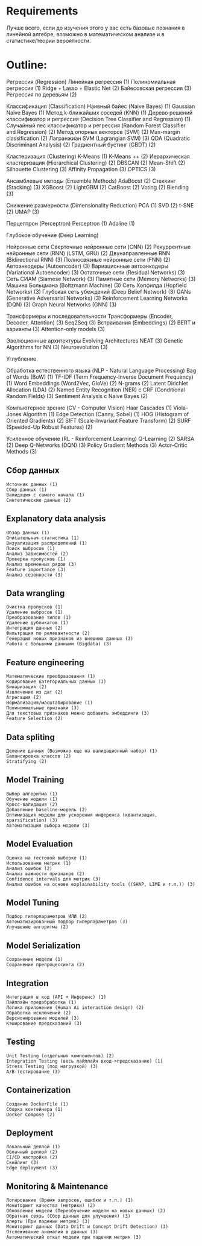 # Requirements

Лучше всего, если до изучения этого у вас есть базовые познания в линейной алгебре, возможно в математическом анализе и в статистике/теории вероятности.
# Outline:
Регрессия (Regression) 
Линейная регрессия (1) 
Полиномиальная регрессия (1) 
Ridge + Lasso + Elastic Net (2) 
Байесовская регрессия (3) 
Регрессия по деревьям (2)

Классификация (Classification) 
Наивный байес (Naive Bayes) (1) 
Gaussian Naive Bayes (1) 
Метод k-ближайших соседей (KNN) (1) 
Дерево решений классификатор и регрессия (Decision Tree Classifier and Regression) (1) 
Случайный лес классификатор и регрессия (Random Forest Classifier and Regression) (2) 
Метод опорных векторов (SVM) (2) 
Max-margin classification (2) 
Лагранжиан SVM (Lagrangian SVM) (3) 
QDA (Quadratic Discriminant Analysis) (2) 
Градиентный бустинг (GBDT) (2)

Кластеризация (Clustering) 
K-Means (1) 
K-Means ++ (2) 
Иерархическая кластеризация (Hierarchical Clustering) (2) 
DBSCAN (2) 
Mean-Shift (2) 
Silhouette Clustering (3) 
Affinity Propagation (3) 
OPTICS (3)

Ансамблевые методы (Ensemble Methods) 
AdaBoost (2) 
Стеккинг (Stacking) (3) 
XGBoost (2) 
LightGBM (2) 
CatBoost (2) 
Voting (2) 
Blending (3)

Снижение размерности (Dimensionality Reduction) 
PCA (1) 
SVD (2) 
t-SNE (2) 
UMAP (3)

Перцептрон (Perceptron) 
Perceptron (1) 
Adaline (1)

Глубокое обучение (Deep Learning)

Нейронные сети 
Сверточные нейронные сети (CNN) (2) 
Рекуррентные нейронные сети (RNN) (LSTM, GRU) (2) 
Двунаправленные RNN (Bidirectional RNN) (3) 
Полносвязные нейронные сети (FNN) (2) 
Автоэнкодеры (Autoencoder) (3) 
Вариационные автоэнкодеры (Variational Autoencoder) (3) 
Остаточные сети (Residual Networks) (3) 
Сеть СИАМ (Siamese Network) (3) 
Памятные сети (Memory Networks) (3) 
Машина Больцмана (Boltzmann Machine) (3) 
Сеть Хопфилда (Hopfield Networks) (3) 
Глубокая сеть убеждений (Deep Belief Network) (3) 
GANs (Generative Adversarial Networks) (3) 
Reinforcement Learning Networks (DQN) (3) 
Graph Neural Networks (GNN) (3)

Трансформеры и последовательности 
Трансформеры (Encoder, Decoder, Attention) (3) 
Seq2Seq (3) 
Встраивания (Embeddings) (2) 
BERT и варианты (3) 
Attention-only models (3)

Эволюционные архитектуры 
Evolving Architectures NEAT (3) 
Genetic Algorithms for NN (3) 
Neuroevolution (3)

Углубление

Обработка естественного языка (NLP - Natural Language Processing) Bag of Words (BoW) (1) TF-IDF (Term Frequency-Inverse Document Frequency) (1) Word Embeddings (Word2Vec, GloVe) (2) N-grams (2) Latent Dirichlet Allocation (LDA) (2) Named Entity Recognition (NER) с CRF (Conditional Random Fields) (3) Sentiment Analysis с Naive Bayes (2)

Компьютерное зрение (CV - Computer Vision) Haar Cascades (1) Viola-Jones Algorithm (1) Edge Detection (Canny, Sobel) (1) HOG (Histogram of Oriented Gradients) (2) SIFT (Scale-Invariant Feature Transform) (2) SURF (Speeded-Up Robust Features) (2)

Усиленное обучение (RL - Reinforcement Learning) Q-Learning (2) SARSA (2) Deep Q-Networks (DQN) (3) Policy Gradient Methods (3) Actor-Critic Methods (3)

## Сбор данных
	Источник данных (1)
    Сбор данных (1)
    Валидация с самого начала (1)
	Синтетические данные (2)

## Explanatory data analysis
    Обзор данных (1)
    Описательная статистика (1)
    Визуализация распределений (1)
    Поиск выбросов (1)
    Анализ зависимостей (2)
    Проверка пропусков (1)
    Анализ временных рядов (3)
    Feature importance (3)
    Анализ сезонности (3)

## Data wrangling
    Очистка пропусков (1)
    Удаление выбросов (1)
    Преобразование типов (1)
    Удаление дубликатов (1)
    Интеграция данных (2)
    Фильтрация по релевантности (2)
    Генерация новых признаков из внешних данных (3)
    Работа с большими данными (Bigdata) (3)

## Feature engineering
    Математические преобразования (1)
    Кодирование категориальных данных (1)
    Бинаризация (2)
    Извлечение из дат (2)
    Агрегация (2)
    Нормализация/масштабирование (1)
    Полиномиальные признаки (3)
    Для текстовых признаков можно добавить эмбеддинги (3)
    Feature Selection (2)

## Data spliting
    Деление данных (Возможно еще на валидационный набор) (1)
    Балансировка классов (2)
    Stratifying (2)

## Model Training
    Выбор алгоритма (1)
    Обучение модели (1)
    Кросс-валидация (2)
    Добавление baseline-модель (2)
    Оптимизация модели для ускорения инференса (квантизация, sparsification) (3)
    Автоматизация выбора модели (3)

## Model Evaluation
    Оценка на тестовой выборке (1)
    Использование метрик (1)
    Анализ ошибок (2)
    Анализ важности признаков (2)
    Confidence intervals для метрик (3)
    Анализ ошибок на основе explainability tools ((SHAP, LIME и т.п.)) (3)

## Model Tuning
    Подбор гиперпараметров ИЛИ (2)
    Автоматизированный подбор гиперпараметров (3)
    Улучшение алгоритма (2)

## Model Serialization
    Сохранение модели (1)
    Сохранение препроцессинга (2)

## Integration
    Интеграция в код (API + Инференс) (1)
    Пайплайн предобработки (1)
    Логика приложения (Human Ai interaction design) (2)
    Обработка исключений (2)
    Версионирование моделей (3)
    Кэширование предсказаний (3)

## Testing
    Unit Testing (отдельных компонентов) (2)
    Integration Testing (весь пайплайн вход->предсказание) (1)
    Stress Testing (под нагрузкой) (3)
    A/B-тестирование (3)

## Containerization
    Создание DockerFile (1)
    Сборка контейнера (1)
    Docker Compose (2)

## Deployment
    Локальный деплой (1)
    Облачный деплой (2)
    CI/CD настройка (2)
    Скейлинг (3)
    Edge deployment (3)

## Monitoring & Maintenance
    Логирование (Время запросов, ошибки и т.п.) (1)
    Мониторинг качества (метрики) (2)
    Обновление модели (Переобучение модели на новых данных) (2)
    Обратная связь (Сбор данных для улучшения) (3)
    Алерты (При падении метрик) (3)
    Мониторинг данных (Data Drift и Concept Drift Detection) (3)
    Отслеживание аномалий в данных (3)
    Автоматический откат модели при падении метрик (3)
